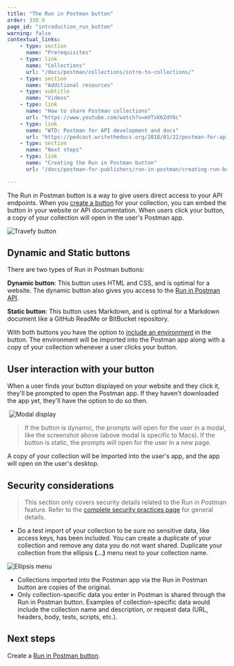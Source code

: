 ```yaml
---
title: "The Run in Postman button"
order: 330.9
page_id: "introduction_run_button"
warning: false
contextual_links:
    - type: section
      name: "Prerequisites"
    - type: link
      name: "Collections"
      url: "/docs/postman/collections/intro-to-collections/"
    - type: section
      name: "Additional resources"
    - type: subtitle
      name: "Videos"
    - type: link
      name: "How to share Postman collections"
      url: "https://www.youtube.com/watch?v=mVTsK6ZdY6c"
    - type: link
      name: "WTD: Postman for API development and docs"
      url: "https://podcast.writethedocs.org/2018/01/22/postman-for-api-docs-write-the-docs/"
    - type: section
      name: "Next steps"
    - type: link
      name: "Creating the Run in Postman button"
      url: "/docs/postman-for-publishers/run-in-postman/creating-run-button/"

---
```


The Run in Postman button is a way to give users direct access to your API endpoints. When you [create a button](/docs/postman-for-publishers/run-in-postman/creating-run-button/) for your collection, you can embed the button in your website or API documentation. When users click your button, a copy of your collection will open in the user's Postman app.

![Travefy button](https://assets.postman.com/postman-docs/Travefy+API+RIP+button.jpg)

## Dynamic and Static buttons

There are two types of Run in Postman buttons:

**Dynamic button**: This button uses HTML and CSS, and is optimal for a website. The dynamic button also gives you access to the [Run in Postman API](/docs/postman-for-publishers/run-in-postman/run-button-API/).

**Static button**: This button uses Markdown, and is optimal for a Markdown document like a GitHub ReadMe or BitBucket repository.

With both buttons you have the option to [include an environment](/docs/postman-for-publishers/run-in-postman/environments-run-button/) in the button. The environment will be imported into the Postman app along with a copy of your collection whenever a user clicks your button.

## User interaction with your button

When a user finds your button displayed on your website and they click it, they'll be prompted to open the Postman app. If they haven't downloaded the app yet, they'll have the option to do so then.

 ![Modal display](https://assets.postman.com/postman-docs/Unsized+modal+image.jpg)

> If the button is dynamic, the prompts will open for the user in a modal, like the screenshot above (above modal is specific to Macs). If the button is static, the prompts will open for the user in a new page.

A copy of your collection will be imported into the user's app, and the app will open on the user's desktop.

## Security considerations

> This section only covers security details related to the Run in Postman feature. Refer to the [complete security practices page](https://www.postman.com/security) for general details.

* Do a test import of your collection to be sure no sensitive data, like access keys, has been included. You can create a duplicate of your collection and remove any data you do not want shared. Duplicate your collection from the ellipsis **(...)** menu next to your collection name.

![Ellipsis menu](https://assets.postman.com/postman-docs/Duplicate+collections.jpg)

* Collections imported into the Postman app via the Run in Postman button are copies of the original.
* Only collection-specific data you enter in Postman is shared through the Run in Postman button. Examples of collection-specific data would include the collection name and description, or request data (URL, headers, body, tests, scripts, etc.).

## Next steps

Create a [Run in Postman button](/docs/postman-for-publishers/run-in-postman/creating-run-button/).
